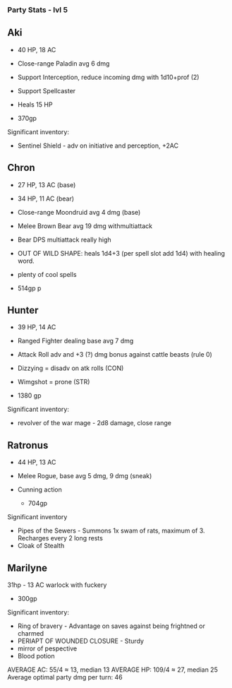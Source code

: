 ### Party Stats - lvl 5
## Aki
- 40 HP, 18 AC
- Close-range Paladin avg 6 dmg
- Support Interception, reduce incoming dmg with 1d10+prof (2)
- Support Spellcaster
- Heals 15 HP

- 370gp

Significant inventory:
- Sentinel Shield - adv on initiative and perception, +2AC

## Chron
- 27 HP, 13 AC (base)
- 34 HP, 11 AC (bear)
- Close-range Moondruid avg 4 dmg (base)
- Melee Brown Bear avg 19 dmg withmultiattack
- Bear DPS multiattack really high
- OUT OF WILD SHAPE: heals 1d4+3 (per spell slot add 1d4) with healing word.
- plenty of cool spells



- 514gp
p
## Hunter
- 39 HP, 14 AC
- Ranged Fighter dealing base avg 7 dmg
- Attack Roll adv and +3 (?) dmg bonus against cattle beasts (rule 0)
- Dizzying = disadv on atk rolls (CON)
- Wimgshot = prone (STR)

- 1380 gp

Significant inventory:
- revolver of the war mage - 2d8 damage, close range


## Ratronus
- 44 HP, 13 AC
- Melee Rogue, base avg 5 dmg, 9 dmg (sneak)
- Cunning action

	- 704gp

Significant inventory
- Pipes of the Sewers - Summons 1x swam of rats, maximum of 3. Recharges every 2 long rests
- Cloak of Stealth
## Marilyne
31hp -  13 AC
warlock with fuckery

- 300gp

Significant inventory:
- Ring of bravery  - Advantage on saves against being frightned or charmed
- PERIAPT OF WOUNDED CLOSURE - Sturdy
- mirror of pespective
- Blood potion

AVERAGE AC: 55/4 ≈ 13, median 13
AVERAGE HP: 109/4 ≈ 27, median 25
Average optimal party dmg per turn: 46

